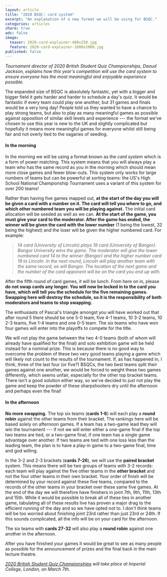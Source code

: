 ```yaml
---
layout: article
title: "2020 BSQC: card system"
excerpt: "An explanation of a new format we will be using for BSQC."
categories: articles
share: true
ads: false
image:
  teaser: 2020-card-explainer-400x250.jpg
  feature: 2020-card-explainer-1600x1000.jpg
published: false
---
```


*Tournament director of 2020 British Student Quiz Championships, Daoud Jackson, explains how this year's competition will use the card system to ensure everyone has the most meaningful and enjoyable experience possible.*

The expanded size of BSQC is absolutely fantastic, yet with a bigger and bigger field it gets harder and harder to schedule a day's quiz. It would be fantastic if every team could play one another, but 31 games and finals would be a very long day! People told us they wanted to have a chance to play strong teams, but also to play as many meaningful games as possible against opposition of  similar skill levels and experience --- the format we've chosen to use this year is new to the UK and slightly complicated but hopefully it means more meaningful games for everyone whilst still being fair and not overly tied to the vagaries of seeding.

#### In the morning

In the morning we will be using a format known as the *card system* which is a form of power matching. This system means that you will always play a team who has the same record as you in the morning which should mean more close games and fewer blow-outs. This system only works for large numbers of teams but can be powerful at sorting teams: the US's High School National Championship Tournament uses a variant of this system for over 200 teams!

Rather than having five games mapped out, **at the start of the day you will be given a card with a number on it. The card will tell you where to go, and which other numbered team you will be playing against.** The initial card allocation will be seeded as well as we can. **At the start of the game, you must give your card to the moderator. After the game has ended, the winner will be given the card with the lower number** (1 being the lowest, 32 being the highest) and the loser will be given the higher numbered card. For example:

>*14 card (University of Lincoln) plays 19 card (University of Bangor). Bangor University wins the game. The moderator will give the lower numbered card 14 to the winner (Bangor) and the higher number card 19 to Lincoln. In the next round, Lincoln will play another team with the same record, as will Bangor. The location of the next game and the number of the card opponent will be on the card you end up with.*

After the fifth round of card games, it will be lunch. From here on in, please **do not swap cards any longer. You will now be locked in to the card you have, which will tell you the schedule for the five remaining games. Swapping here will destroy the schedule, so it is the responsibility of both moderators and teams to stop swapping.**

The enthusiasts of Pascal's triangle amongst you will have worked out that after round 5 there should be one 5-0 team, five 4-1 teams, 10 3-2 teams, 10 2-3 teams, five 1-4 teams and one 0-5 team. The six teams who have won four games will enter into the playoffs to compete for the title. 

We will not play the game between the two 4-0 teams (both of whom will already have qualified for the final) and solo exhibition game will be held instead for a nominal prize. This is because there is no good way to overcome the problem of these two very good teams playing a game which will likely not count to the results of the tournament. If, as has happened in, I think, three of the last four (or five?) BSQCs, the two best teams split their games against one another, we would be forced to weight these two games differently, which seems unfair, especially for the other top bracket teams. There isn't a good solution either way, so we've decided to just not play the game and keep the powder of these sharpshooters dry until the afternoon and perhaps even the final! 

#### In the afternoon

**No more swapping.** The top six teams (**cards 1-6**) will each play a **round robin** against the other teams from their bracket. The rankings here will be based solely on afternoon games. If a team has a two-game lead they will win the tournament --- if not we will enter either a one-game final if the top two teams are tied, or a two-game final, if one team has a single game advantage over another. If two teams are tied with one loss less than the leading team, the plan is to have a play-in game to a two-game final, time and god willing. 

In the 3-2 and 2-3 brackets (**cards 7-26**), we will use the **paired bracket** system. This means there will be two groups of teams with 3-2 records: each team will play against the five other teams in the **other bracket** and not the four other teams in their own bracket. Your order of finish will be determined by your record against these five teams, compared to the records of the other teams in your bracket over these same five games. At the end of the day we will therefore have finishers in joint 7th, 9th, 11th, 13th and 15th. While it would be possible to break all of these ties in another game, tabulating all of these results live has proven a major drag to the efficient running of the day and so we have opted not to. I don't think teams will be too worried about finishing joint 23rd rather than just 23rd or 24th. If this sounds complicated, all the info will be on your card for the afternoon.

The six teams with **cards 27-32** will also play a **round robin** against one another in the afternoon.

After you have finished your games it would be great to see as many people as possible for the announcement of prizes and the final back in the main lecture theatre.

*[2020 British Student Quiz Championships](https://www.facebook.com/events/798531150568703/) will take place at Imperial College, London, on March 7th.*